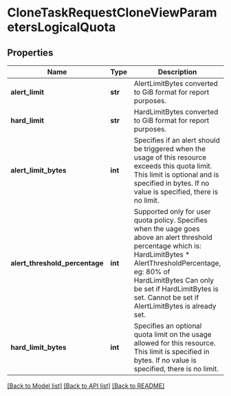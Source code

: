 # CloneTaskRequestCloneViewParametersLogicalQuota

## Properties
Name | Type | Description | Notes
------------ | ------------- | ------------- | -------------
**alert_limit** | **str** | AlertLimitBytes converted to GiB format for report purposes. | [optional] 
**hard_limit** | **str** | HardLimitBytes converted to GiB format for report purposes. | [optional] 
**alert_limit_bytes** | **int** | Specifies if an alert should be triggered when the usage of this resource exceeds this quota limit. This limit is optional and is specified in bytes. If no value is specified, there is no limit. | [optional] 
**alert_threshold_percentage** | **int** | Supported only for user quota policy. Specifies when the uage goes above an alert threshold percentage which is: HardLimitBytes * AlertThresholdPercentage, eg: 80% of HardLimitBytes Can only be set if HardLimitBytes is set. Cannot be set if AlertLimitBytes is already set. | [optional] 
**hard_limit_bytes** | **int** | Specifies an optional quota limit on the usage allowed for this resource. This limit is specified in bytes. If no value is specified, there is no limit. | [optional] 

[[Back to Model list]](../README.md#documentation-for-models) [[Back to API list]](../README.md#documentation-for-api-endpoints) [[Back to README]](../README.md)


